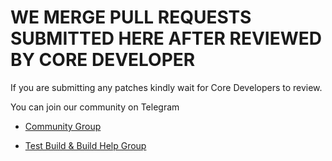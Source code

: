 # WE MERGE PULL REQUESTS SUBMITTED HERE AFTER REVIEWED BY CORE DEVELOPER

If you are submitting any patches kindly wait for Core Developers to review.

You can join our community on Telegram
* [Community Group](https://t.me/pbrpcom)

* [Test Build & Build Help Group](https://t.me/pbrp_testers)
